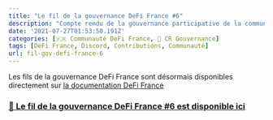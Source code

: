 ```yaml
---
title: "Le fil de la gouvernance DeFi France #6"
description: "Compte rendu de la gouvernance participative de la communauté DeFi France. Le multisig de DeFi France DAO a été créé !"
date: '2021-07-27T01:53:50.191Z'
categories: [🇫🇷 Communauté DeFi France, 📜 CR Gouvernance]
tags: [DeFi France, Discord, Contributions, Communauté]
url: fil-gov-defi-france-6
---
```


Les fils de la gouvernance DeFi France sont désormais disponibles directement sur [la documentation DeFi France](https://docs.defi-france.org/)

### [📜 Le fil de la gouvernance DeFi France #6 est disponible ici](https://docs.defi-france.org/dff/fil-de-la-gouvernance/publies-en-2021/6-le-multisig-de-defi-france-dao-a-ete-cree)